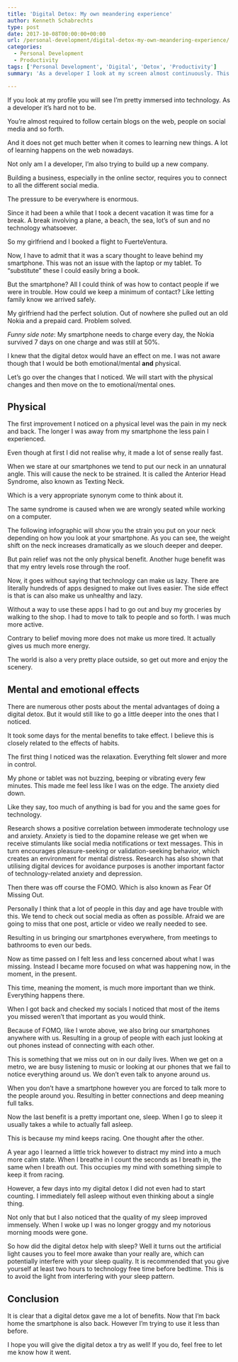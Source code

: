 ```yaml
---
title: 'Digital Detox: My own meandering experience'
author: Kenneth Schabrechts
type: post
date: 2017-10-08T00:00:00+00:00
url: /personal-development/digital-detox-my-own-meandering-experience/
categories:
  - Personal Development
  - Productivity
tags: ['Personal Development', 'Digital', 'Detox', 'Productivity']
summary: 'As a developer I look at my screen almost continuously. This was burning me out and I needed a break away from technology. So I took a digital detox. In this post I will show you what I did and how it felt.'

---
```

If you look at my profile you will see I’m pretty immersed into technology. As a developer it’s hard not to be.

You’re almost required to follow certain blogs on the web, people on social media and so forth.

And it does not get much better when it comes to learning new things. A lot of learning happens on the web nowadays.

Not only am I a developer, I’m also trying to build up a new company.

Building a business, especially in the online sector, requires you to connect to all the different social media.

The pressure to be everywhere is enormous.

Since it had been a while that I took a decent vacation it was time for a break. A break involving a plane, a beach, the sea, lot’s of sun and no technology whatsoever.

So my girlfriend and I booked a flight to FuerteVentura.

Now, I have to admit that it was a scary thought to leave behind my smartphone. This was not an issue with the laptop or my tablet. To “substitute” these I could easily bring a book.

But the smartphone? All I could think of was how to contact people if we were in trouble. How could we keep a minimum of contact? Like letting family know we arrived safely.

My girlfriend had the perfect solution. Out of nowhere she pulled out an old Nokia and a prepaid card. Problem solved.

*Funny side note*: My smartphone needs to charge every day, the Nokia survived 7 days on one charge and was still at 50%.

I knew that the digital detox would have an effect on me. I was not aware though that I would be both emotional/mental **and** physical.

Let’s go over the changes that I noticed. We will start with the physical changes and then move on the to emotional/mental ones.

## Physical

The first improvement I noticed on a physical level was the pain in my neck and back. The longer I was away from my smartphone the less pain I experienced.

Even though at first I did not realise why, it made a lot of sense really fast.

When we stare at our smartphones we tend to put our neck in an unnatural angle. This will cause the neck to be strained. It is called the Anterior Head Syndrome, also known as Texting Neck.

Which is a very appropriate synonym come to think about it.

The same syndrome is caused when we are wrongly seated while working on a computer.

The following infographic will show you the strain you put on your neck depending on how you look at your smartphone. As you can see, the weight shift on the neck increases dramatically as we slouch deeper and deeper.

But pain relief was not the only physical benefit. Another huge benefit was that my entry levels rose through the roof.

Now, it goes without saying that technology can make us lazy. There are literally hundreds of apps designed to make out lives easier. The side effect is that is can also make us unhealthy and lazy.

Without a way to use these apps I had to go out and buy my groceries by walking to the shop. I had to move to talk to people and so forth. I was much more active.

Contrary to belief moving more does not make us more tired. It actually gives us much more energy.

The world is also a very pretty place outside, so get out more and enjoy the scenery.

## Mental and emotional effects

There are numerous other posts about the mental advantages of doing a digital detox. But it would still like to go a little deeper into the ones that I noticed.

It took some days for the mental benefits to take effect. I believe this is closely related to the effects of habits.

The first thing I noticed was the relaxation. Everything felt slower and more in control.

My phone or tablet was not buzzing, beeping or vibrating every few minutes. This made me feel less like I was on the edge. The anxiety died down.

Like they say, too much of anything is bad for you and the same goes for technology.

Research shows a positive correlation between immoderate technology use and anxiety. Anxiety is tied to the dopamine release we get when we receive stimulants like social media notifications or text messages. This in turn encourages pleasure-seeking or validation-seeking behavior, which creates an environment for mental distress. Research has also shown that utilising digital devices for avoidance purposes is another important factor of technology-related anxiety and depression.

Then there was off course the FOMO. Which is also known as Fear Of Missing Out.

Personally I think that a lot of people in this day and age have trouble with this. We tend to check out social media as often as possible. Afraid we are going to miss that one post, article or video we really needed to see.

Resulting in us bringing our smartphones everywhere, from meetings to bathrooms to even our beds.

Now as time passed on I felt less and less concerned about what I was missing. Instead I became more focused on what was happening now, in the moment, in the present.

This time, meaning the moment, is much more important than we think. Everything happens there.

When I got back and checked my socials I noticed that most of the items you missed weren’t that important as you would think.

Because of FOMO, like I wrote above, we also bring our smartphones anywhere with us. Resulting in a group of people with each just looking at out phones instead of connecting with each other.

This is something that we miss out on in our daily lives. When we get on a metro, we are busy listening to music or looking at our phones that we fail to notice everything around us. We don’t even talk to anyone around us.

When you don’t have a smartphone however you are forced to talk more to the people around you. Resulting in better connections and deep meaning full talks.

Now the last benefit is a pretty important one, sleep. When I go to sleep it usually takes a while to actually fall asleep.

This is because my mind keeps racing. One thought after the other.

A year ago I learned a little trick however to distract my mind into a much more calm state. When I breathe in I count the seconds as I breath in, the same when I breath out. This occupies my mind with something simple to keep it from racing.

However, a few days into my digital detox I did not even had to start counting. I immediately fell asleep without even thinking about a single thing.

Not only that but I also noticed that the quality of my sleep improved immensely. When I woke up I was no longer groggy and my notorious morning moods were gone.

So how did the digital detox help with sleep? Well it turns out the artificial light causes you to feel more awake than your really are, which can potentially interfere with your sleep quality. It is recommended that you give yourself at least two hours to technology free time before bedtime. This is to avoid the light from interfering with your sleep pattern.

## Conclusion

It is clear that a digital detox gave me a lot of benefits. Now that I’m back home the smartphone is also back. However I’m trying to use it less than before.

I hope you will give the digital detox a try as well! If you do, feel free to let me know how it went.